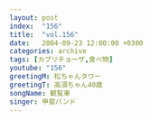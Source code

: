 ```yaml
---
layout: post
index:  "156"
title:  "vol.156"
date:   2004-09-23 12:00:00 +0300
categories: archive
tags: [カプリチョーザ,食べ物]
youtube: "156"
greetingM: 松ちゃんタワー
greetingT: 高須ちゃん40歳
songName: 観覧車
singer: 甲斐バンド
---
```

